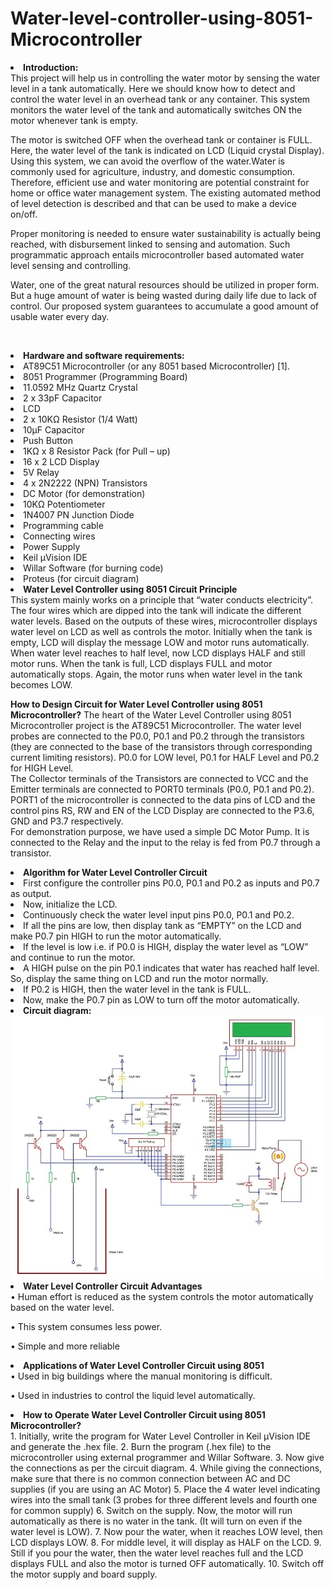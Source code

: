 # Water-level-controller-using-8051-Microcontroller

<li><b>Introduction:</b></li>
  This project will help us in controlling the water motor by sensing the water level in a tank automatically. Here we should know how to detect and control the water level in an overhead tank or any container. This system monitors the water level of the tank and automatically switches ON the motor whenever tank is empty.
        
  The motor is switched OFF when the overhead tank or container is FULL. Here, the water level of the tank is indicated on LCD (Liquid crystal Display). Using this system, we can avoid the overflow of the water.Water is commonly used for agriculture, industry, and domestic consumption. Therefore, efficient use and water monitoring are potential constraint for home or office water management system. The existing automated method of level detection is described and that can be used to make a device on/off.

  Proper monitoring is needed to ensure water sustainability is actually being reached, with disbursement linked to sensing and automation. Such programmatic approach entails microcontroller based automated water level sensing and controlling.

  Water, one of the great natural resources should be utilized in proper form. But a huge amount of water is being wasted during daily life due to lack of control. Our proposed system guarantees to accumulate a good amount of usable water every day.


 
<li><b>Hardware and software requirements:</b></li>
  <li>AT89C51 Microcontroller (or any 8051 based Microcontroller) [1].</li>  
  <li>8051 Programmer (Programming Board) </li> 
  <li>11.0592 MHz Quartz Crystal  </li>
  <li>2 x 33pF Capacitor</li>   
  <li>LCD </li>
  <li>2 x 10KΩ Resistor (1/4 Watt)  </li>
  <li>10µF Capacitor </li>  
  <li>Push Button   </li>
  <li>1KΩ x 8 Resistor Pack (for Pull – up)</li>
  <li>16 x 2 LCD Display</li>
  <li>5V Relay</li>
  <li>4 x 2N2222 (NPN) Transistors</li>
  <li>DC Motor (for demonstration)</li>
  <li>10KΩ Potentiometer</li>
  <li>1N4007 PN Junction Diode</li>
  <li>Programming cable</li>
  <li>Connecting wires</li>
  <li>Power Supply</li>
  <li>Keil µVision IDE</li>
  <li>Willar Software (for burning code)</li>
  <li>Proteus (for circuit diagram)</li>
  
<li><b>Water Level Controller using 8051 Circuit Principle</b></li>
This system mainly works on a principle that “water conducts electricity”. The four wires which are dipped into the tank will indicate the different water levels. Based on the outputs of these wires, microcontroller displays water level on LCD as well as controls the motor.
Initially when the tank is empty, LCD will display the message LOW and motor runs automatically. When water level reaches to half level, now LCD displays HALF and still motor runs.
When the tank is full, LCD displays FULL and motor automatically stops. Again, the motor runs when water level in the tank becomes LOW.



<b>How to Design Circuit for Water Level Controller using 8051 Microcontroller?</b>
The heart of the Water Level Controller using 8051 Microcontroller project is the AT89C51 Microcontroller. The water level probes are connected to the P0.0, P0.1 and P0.2 through the transistors (they are connected to the base of the transistors through corresponding current limiting resistors). P0.0 for LOW level, P0.1 for HALF Level and P0.2 for HIGH Level.  
The Collector terminals of the Transistors are connected to VCC and the Emitter terminals are connected to PORT0 terminals (P0.0, P0.1 and P0.2). 
PORT1 of the microcontroller is connected to the data pins of LCD and the control pins RS, RW and EN of the LCD Display are connected to the P3.6, GND and P3.7 respectively.  
For demonstration purpose, we have used a simple DC Motor Pump. It is connected to the Relay and the input to the relay is fed from P0.7 through a transistor.  

<li><b>Algorithm for Water Level Controller Circuit </b></li>
 <li>First configure the controller pins P0.0, P0.1 and P0.2 as inputs and P0.7 as output.</li>
 <li>Now, initialize the LCD.</li>
 <li>Continuously check the water level input pins P0.0, P0.1 and P0.2.</li>                                                            <li>If all the pins are low, then display tank as “EMPTY” on the LCD and make P0.7 pin HIGH to run the motor automatically.</li>
 <li>If the level is low i.e. if P0.0 is HIGH, display the water level as “LOW” and continue to run the motor. </li>
 <li>A HIGH pulse on the pin P0.1 indicates that water has reached half level. So, display the same thing on LCD and run the motor normally.</li>
 <li>If P0.2 is HIGH, then the water level in the tank is FULL.</li>
 <li>Now, make the P0.7 pin as LOW to turn off the motor automatically.</li>



<li><b>Circuit diagram:</b></li>
 <img src="Water level controller.jpeg">
  <li><b>Water Level Controller Circuit Advantages</b></li>
•	Human effort is reduced as the system controls the motor automatically based on the water level.
  
•	This system consumes less power.

•	Simple and more reliable


<li><b>Applications of Water Level Controller Circuit using 8051</b></li>
•	Used in big buildings where the manual monitoring is difficult.

•	Used in industries to control the liquid level automatically.



<li><b>How to Operate Water Level Controller Circuit using 8051 Microcontroller? </b></li>
1.	Initially, write the program for Water Level Controller in Keil µVision IDE and generate the .hex file.
2.	Burn the program (.hex file) to the microcontroller using external programmer and Willar Software.
3.	Now give the connections as per the circuit diagram.
4.	While giving the connections, make sure that there is no common connection between AC and DC supplies (if you are using an AC Motor)
5.	Place the 4 water level indicating wires into the small tank (3 probes for three different levels and fourth one for common supply)
6.	Switch on the supply. Now, the motor will run automatically as there is no water in the tank. (It will turn on even if the water level is LOW).
7.	Now pour the water, when it reaches LOW level, then LCD displays LOW.
8.	For middle level, it will display as HALF on the LCD.
9.	Still if you pour the water, then the water level reaches full and the LCD displays FULL and also the motor is turned OFF automatically.
10.	Switch off the motor supply and board supply.





